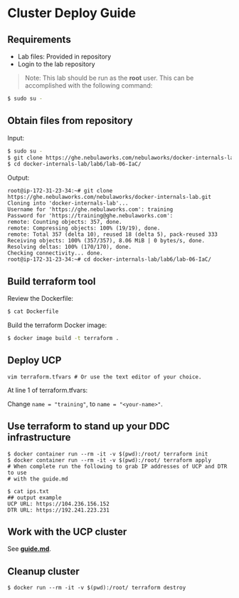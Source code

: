 # Cluster Deploy Guide

## Requirements

* Lab files: Provided in repository
* Login to the lab repository

> Note: This lab should be run as the **root** user. This can be accomplished with the following command:
```bash
$ sudo su -
```

## Obtain files from repository

Input:

```bash
$ sudo su -
$ git clone https://ghe.nebulaworks.com/nebulaworks/docker-internals-lab.git
$ cd docker-internals-lab/lab6/lab-06-IaC/
```

Output:

```
root@ip-172-31-23-34:~# git clone https://ghe.nebulaworks.com/nebulaworks/docker-internals-lab.git
Cloning into 'docker-internals-lab'...
Username for 'https://ghe.nebulaworks.com': training
Password for 'https://training@ghe.nebulaworks.com':
remote: Counting objects: 357, done.
remote: Compressing objects: 100% (19/19), done.
remote: Total 357 (delta 10), reused 18 (delta 5), pack-reused 333
Receiving objects: 100% (357/357), 8.06 MiB | 0 bytes/s, done.
Resolving deltas: 100% (170/170), done.
Checking connectivity... done.
root@ip-172-31-23-34:~# cd docker-internals-lab/lab6/lab-06-IaC/
```

## Build terraform tool

Review the Dockerfile:

```bash
$ cat Dockerfile
```

Build the terraform Docker image:

```bash
$ docker image build -t terraform .
```

## Deploy UCP

`vim terraform.tfvars # Or use the text editor of your choice.`

At line 1 of terraform.tfvars:

Change `name = "training"`, to `name = "<your-name>"`.

## Use terraform to stand up your DDC infrastructure

```
$ docker container run --rm -it -v $(pwd):/root/ terraform init
$ docker container run --rm -it -v $(pwd):/root/ terraform apply
# When complete run the following to grab IP addresses of UCP and DTR to use
# with the guide.md

$ cat ips.txt
## output example
UCP URL: https://104.236.156.152
DTR URL: https://192.241.223.231
```

## Work with the UCP cluster

See [**guide.md**](./guide.md).

## Cleanup cluster

```
$ docker run --rm -it -v $(pwd):/root/ terraform destroy
```
